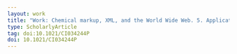 ```yaml
---
layout: work
title: "Work: Chemical markup, XML, and the World Wide Web. 5. Applications of chemical metadata in RSS aggregators"
type: ScholarlyArticle
tag: doi:10.1021/CI034244P
doi: 10.1021/CI034244P
---
```

